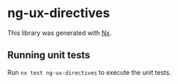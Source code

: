 # ng-ux-directives

This library was generated with [Nx](https://nx.dev).

## Running unit tests

Run `nx test ng-ux-directives` to execute the unit tests.
